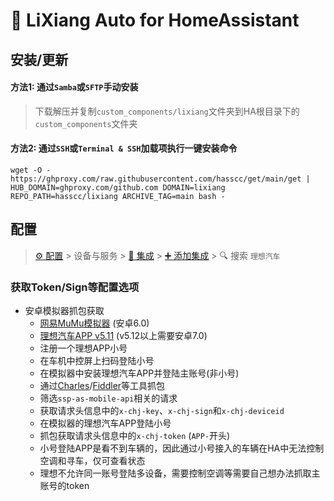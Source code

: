 # 🚙 LiXiang Auto for HomeAssistant


<a name="install"></a>
## 安装/更新

#### 方法1: 通过`Samba`或`SFTP`手动安装
> 下载解压并复制`custom_components/lixiang`文件夹到HA根目录下的`custom_components`文件夹

#### 方法2: 通过`SSH`或`Terminal & SSH`加载项执行一键安装命令
```shell
wget -O - https://ghproxy.com/raw.githubusercontent.com/hasscc/get/main/get | HUB_DOMAIN=ghproxy.com/github.com DOMAIN=lixiang REPO_PATH=hasscc/lixiang ARCHIVE_TAG=main bash -
```


<a name="config"></a>
## 配置

> [⚙️ 配置](https://my.home-assistant.io/redirect/config) > 设备与服务 > [🧩 集成](https://my.home-assistant.io/redirect/integrations) > [➕ 添加集成](https://my.home-assistant.io/redirect/config_flow_start?domain=lixiang) > 🔍 搜索 `理想汽车`

### 获取Token/Sign等配置选项
- 安卓模拟器抓包获取
  - [网易MuMu模拟器](https://mumu.163.com) (安卓6.0)
  - [理想汽车APP v5.11](https://www.wandoujia.com/apps/7954884/history_v1030) (v5.12以上需要安卓7.0)
  - 注册一个理想APP小号
  - 在车机中控屏上扫码登陆小号
  - 在模拟器中安装理想汽车APP并登陆主账号(非小号)
  - 通过[Charles](https://www.charlesproxy.com)/[Fiddler](https://www.telerik.com/fiddler)等工具抓包
  - 筛选`ssp-as-mobile-api`相关的请求
  - 获取请求头信息中的`x-chj-key`、`x-chj-sign`和`x-chj-deviceid`
  - 在模拟器的理想汽车APP登陆小号
  - 抓包获取请求头信息中的`x-chj-token` (`APP-`开头)
  - 小号登陆APP是看不到车辆的，因此通过小号接入的车辆在HA中无法控制空调和寻车，仅可查看状态
  - 理想不允许同一账号登陆多设备，需要控制空调等需要自己想办法抓取主账号的token
